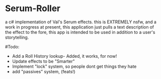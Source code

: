 # Serum-Roller
a c# implementation of Val's Serum effects. this is EXTREMELY nsfw, and a work in progress
at present, this application just pulls a text description of the effect to the fore, this app is intended to be used in addition to a user's storytelling. 

#Todo:
* Add a Roll History lookup- Added, it works, for now!
* Update effects to be "Smarter"
* Implement "lock" system, so people dont get things they hate
* add "passives" system, (feats!)
